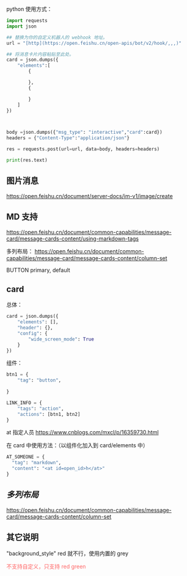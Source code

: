 
python  使用方式：

```python
import requests
import json

## 替换为你的自定义机器人的 webhook 地址。
url = "[http](https://open.feishu.cn/open-apis/bot/v2/hook/,,,)"

## 将消息卡片内容粘贴至此处。
card = json.dumps({
    "elements":[
        {

        },
        {

        }
    ]
})



body =json.dumps({"msg_type": "interactive","card":card})
headers = {"Content-Type":"application/json"}

res = requests.post(url=url, data=body, headers=headers)

print(res.text)
```



## 图片消息

https://open.feishu.cn/document/server-docs/im-v1/image/create

## MD 支持

https://open.feishu.cn/document/common-capabilities/message-card/message-cards-content/using-markdown-tags


多列布局：
https://open.feishu.cn/document/common-capabilities/message-card/message-cards-content/column-set


BUTTON primary, default


## card

总体：
```python
card = json.dumps({
    "elements": [],
    "header": {},
    "config": {
        "wide_screen_mode": True
    }
})
```

组件：

```python
btn1 = {
    "tag": "button",
    
}

LINK_INFO = {
    "tags": "action",
    "actions": [btn1, btn2]
}
```



at 指定人员 https://www.cnblogs.com/mxcl/p/16359730.html


在 card 中使用方法：（以组件化加入到 card/elements 中）

```python
AT_SOMEONE = {
  "tag": "markdown",
  "content": "<at id=open_id>h</at>"
}
```



## _多列布局_

https://open.feishu.cn/document/common-capabilities/message-card/message-cards-content/column-set





## 其它说明

"background_style" red 就不行，使用内置的 grey

<font color='#f66'> 不支持自定义，只支持 red green 

